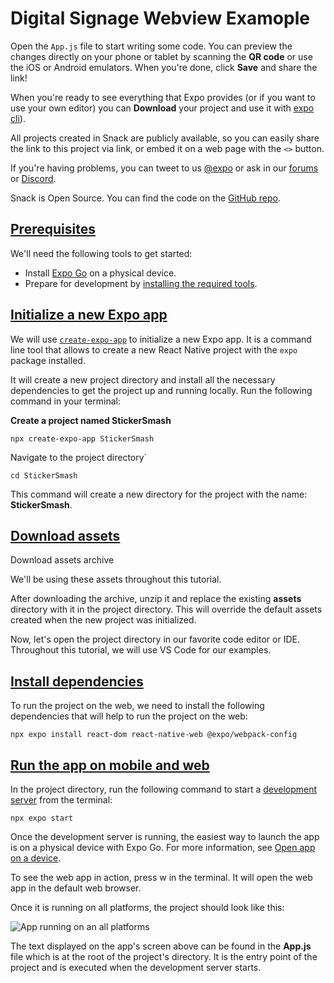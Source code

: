 # Digital Signage Webview Examople

Open the `App.js` file to start writing some code. You can preview the changes directly on your phone or tablet by scanning the **QR code** or use the iOS or Android emulators. When you're done, click **Save** and share the link!

When you're ready to see everything that Expo provides (or if you want to use your own editor) you can **Download** your project and use it with [expo cli](https://docs.expo.dev/get-started/installation/#expo-cli)).

All projects created in Snack are publicly available, so you can easily share the link to this project via link, or embed it on a web page with the `<>` button.

If you're having problems, you can tweet to us [@expo](https://twitter.com/expo) or ask in our [forums](https://forums.expo.dev/c/expo-dev-tools/61) or [Discord](https://chat.expo.dev/).

Snack is Open Source. You can find the code on the [GitHub repo](https://github.com/expo/snack).

## [Prerequisites](https://docs.expo.dev/tutorial/create-your-first-app/#prerequisites)

We'll need the following tools to get started:

-   Install  [Expo Go](https://expo.dev/client)  on a physical device.
-   Prepare for development by  [installing the required tools](https://docs.expo.dev/get-started/installation/#requirements).



## [Initialize a new Expo app](https://docs.expo.dev/tutorial/create-your-first-app/#initialize-a-new-expo-app)

We will use  [`create-expo-app`](https://docs.expo.dev/more/glossary-of-terms/#create-expo-app)  to initialize a new Expo app. It is a command line tool that allows to create a new React Native project with the  `expo`  package installed.

It will create a new project directory and install all the necessary dependencies to get the project up and running locally. Run the following command in your terminal:


**Create a project named StickerSmash**

    npx create-expo-app StickerSmash

  
Navigate to the project directory`

    cd StickerSmash

This command will create a new directory for the project with the name:  **StickerSmash**.


## [Download assets](https://docs.expo.dev/tutorial/create-your-first-app/#download-assets)

[](https://docs.expo.dev/static/images/tutorial/sticker-smash-assets.zip)

Download assets archive

We'll be using these assets throughout this tutorial.

After downloading the archive, unzip it and replace the existing  **assets**  directory with it in the project directory. This will override the default assets created when the new project was initialized.

Now, let's open the project directory in our favorite code editor or IDE. Throughout this tutorial, we will use VS Code for our examples.

## [Install dependencies](https://docs.expo.dev/tutorial/create-your-first-app/#install-dependencies)

To run the project on the web, we need to install the following dependencies that will help to run the project on the web:

    npx expo install react-dom react-native-web @expo/webpack-config


## [Run the app on mobile and web](https://docs.expo.dev/tutorial/create-your-first-app/#run-the-app-on-mobile-and-web)

In the project directory, run the following command to start a  [development server](https://docs.expo.dev/more/glossary-of-terms/#development-server)  from the terminal:

    npx expo start

Once the development server is running, the easiest way to launch the app is on a physical device with Expo Go. For more information, see  [Open app on a device](https://docs.expo.dev/get-started/create-a-project/#open-the-app-on-your-device).

To see the web app in action, press  w  in the terminal. It will open the web app in the default web browser.

Once it is running on all platforms, the project should look like this:

![App running on an all platforms](https://docs.expo.dev/static/images/tutorial/01-app-running-on-all-platforms.jpg)

The text displayed on the app's screen above can be found in the  **App.js**  file which is at the root of the project's directory. It is the entry point of the project and is executed when the development server starts.




